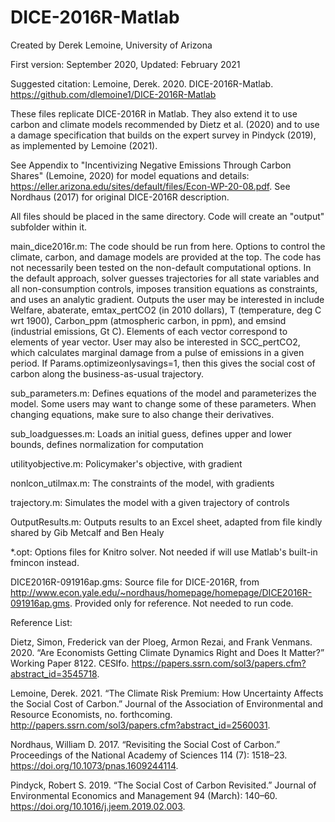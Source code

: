 # DICE-2016R-Matlab

Created by Derek Lemoine, University of Arizona

First version: September 2020, Updated: February 2021

Suggested citation: Lemoine, Derek.  2020.  DICE-2016R-Matlab. https://github.com/dlemoine1/DICE-2016R-Matlab

These files replicate DICE-2016R in Matlab.  They also extend it to use carbon and climate models recommended by Dietz et al. (2020) and to use a damage specification that builds on the expert survey in Pindyck (2019), as implemented by Lemoine (2021).

See Appendix to "Incentivizing Negative Emissions Through Carbon Shares" (Lemoine, 2020) for model equations and details: https://eller.arizona.edu/sites/default/files/Econ-WP-20-08.pdf.  See Nordhaus (2017) for original DICE-2016R description.

All files should be placed in the same directory.  Code will create an "output" subfolder within it.

main_dice2016r.m: The code should be run from here.  Options to control the climate, carbon, and damage models are provided at the top.  The code has not necessarily been tested on the non-default computational options.  In the default approach, solver guesses trajectories for all state variables and all non-consumption controls, imposes transition equations as constraints, and uses an analytic gradient.  Outputs the user may be interested in include Welfare, abaterate, emtax_pertCO2 (in 2010 dollars), T (temperature, deg C wrt 1900), Carbon_ppm (atmospheric carbon, in ppm), and emsind (industrial emissions, Gt C).  Elements of each vector correspond to elements of year vector.  User may also be interested in SCC_pertCO2, which calculates marginal damage from a pulse of emissions in a given period.  If Params.optimizeonlysavings=1, then this gives the social cost of carbon along the business-as-usual trajectory.

sub_parameters.m: Defines equations of the model and parameterizes the model.  Some users may want to change some of these parameters.  When changing equations, make sure to also change their derivatives.

sub_loadguesses.m: Loads an initial guess, defines upper and lower bounds, defines normalization for computation

utilityobjective.m: Policymaker's objective, with gradient

nonlcon_utilmax.m: The constraints of the model, with gradients

trajectory.m: Simulates the model with a given trajectory of controls

OutputResults.m: Outputs results to an Excel sheet, adapted from file kindly shared by Gib Metcalf and Ben Healy

*.opt: Options files for Knitro solver.  Not needed if will use Matlab's built-in fmincon instead.

DICE2016R-091916ap.gms: Source file for DICE-2016R, from http://www.econ.yale.edu/~nordhaus/homepage/homepage/DICE2016R-091916ap.gms.  Provided only for reference.  Not needed to run code.



Reference List:

Dietz, Simon, Frederick van der Ploeg, Armon Rezai, and Frank Venmans. 2020. “Are Economists Getting Climate Dynamics Right and Does It Matter?” Working Paper 8122. CESIfo. https://papers.ssrn.com/sol3/papers.cfm?abstract_id=3545718.

Lemoine, Derek. 2021. “The Climate Risk Premium: How Uncertainty Affects the Social Cost of Carbon.” Journal of the Association of Environmental and Resource Economists, no. forthcoming. http://papers.ssrn.com/sol3/papers.cfm?abstract_id=2560031.

Nordhaus, William D. 2017. “Revisiting the Social Cost of Carbon.” Proceedings of the National Academy of Sciences 114 (7): 1518–23. https://doi.org/10.1073/pnas.1609244114.

Pindyck, Robert S. 2019. “The Social Cost of Carbon Revisited.” Journal of Environmental Economics and Management 94 (March): 140–60. https://doi.org/10.1016/j.jeem.2019.02.003.

